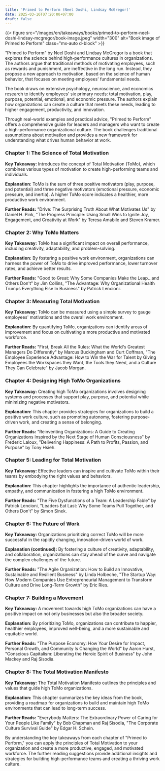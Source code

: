 ```yaml
---
title: 'Primed to Perform (Neel Doshi, Lindsay McGregor)'
date: 2025-03-16T07:20:00+07:00
draft: false
---
```


{{< figure src="/images/en/takeaways/books/primed-to-perform-neel-doshi-lindsay-mcgregor/book-image.jpeg" width="300" alt="Book image of Primed to Perform" class="mx-auto d-block" >}}

"Primed to Perform" by Neel Doshi and Lindsay McGregor is a book that explores the science behind high-performance cultures in organizations. The authors argue that traditional methods of motivating employees, such as rewards and punishment, are ineffective in the long run. Instead, they propose a new approach to motivation, based on the science of human behavior, that focuses on meeting employees' fundamental needs.

The book draws on extensive psychology, neuroscience, and economics research to identify employees' six primary needs: total motivation, play, purpose, potential, emotional, and economic pressure. The authors explain how organizations can create a culture that meets these needs, leading to higher engagement, productivity, and innovation.

Through real-world examples and practical advice, "Primed to Perform" offers a comprehensive guide for leaders and managers who want to create a high-performance organizational culture. The book challenges traditional assumptions about motivation and provides a new framework for understanding what drives human behavior at work.

### **Chapter 1: The Science of Total Motivation**

**Key Takeaway:** Introduces the concept of Total Motivation (ToMo), which combines various types of motivation to create high-performing teams and individuals.

**Explanation:** ToMo is the sum of three positive motivators (play, purpose, and potential) and three negative motivators (emotional pressure, economic pressure, and inertia). A higher ToMo score indicates a healthier, more productive work environment.

**Further Reads:** "Drive: The Surprising Truth About What Motivates Us" by Daniel H. Pink, "The Progress Principle: Using Small Wins to Ignite Joy, Engagement, and Creativity at Work" by Teresa Amabile and Steven Kramer.

### **Chapter 2: Why ToMo Matters**

**Key Takeaway:** ToMo has a significant impact on overall performance, including creativity, adaptability, and problem-solving.

**Explanation:** By fostering a positive work environment, organizations can harness the power of ToMo to drive improved performance, lower turnover rates, and achieve better results.

**Further Reads:** "Good to Great: Why Some Companies Make the Leap...and Others Don't" by Jim Collins, "The Advantage: Why Organizational Health Trumps Everything Else In Business" by Patrick Lencioni.

### **Chapter 3: Measuring Total Motivation**

**Key Takeaway:** ToMo can be measured using a simple survey to gauge employees' motivations and the overall work environment.

**Explanation:** By quantifying ToMo, organizations can identify areas of improvement and focus on cultivating a more productive and motivated workforce.

**Further Reads:** "First, Break All the Rules: What the World's Greatest Managers Do Differently" by Marcus Buckingham and Curt Coffman, "The Employee Experience Advantage: How to Win the War for Talent by Giving Employees the Workspaces they Want, the Tools they Need, and a Culture They Can Celebrate" by Jacob Morgan.

### **Chapter 4: Designing High ToMo Organizations**

**Key Takeaway:** Creating high ToMo organizations involves designing systems and processes that support play, purpose, and potential while minimizing negative motivators.

**Explanation:** This chapter provides strategies for organizations to build a positive work culture, such as promoting autonomy, fostering purpose-driven work, and creating a sense of belonging.

**Further Reads:** "Reinventing Organizations: A Guide to Creating Organizations Inspired by the Next Stage of Human Consciousness" by Frederic Laloux, "Delivering Happiness: A Path to Profits, Passion, and Purpose" by Tony Hsieh.

### **Chapter 5: Leading for Total Motivation**

**Key Takeaway:** Effective leaders can inspire and cultivate ToMo within their teams by embodying the right values and behaviors.

**Explanation:** This chapter highlights the importance of authentic leadership, empathy, and communication in fostering a high ToMo environment.

**Further Reads:** "The Five Dysfunctions of a Team: A Leadership Fable" by Patrick Lencioni, "Leaders Eat Last: Why Some Teams Pull Together, and Others Don't" by Simon Sinek.

### **Chapter 6: The Future of Work**

**Key Takeaway:** Organizations prioritizing correct ToMo will be more successful in the rapidly changing, innovation-driven world of work.

**Explanation (continued):** By fostering a culture of creativity, adaptability, and collaboration, organizations can stay ahead of the curve and navigate the complex challenges of the future.

**Further Reads:** "The Agile Organization: How to Build an Innovative, Sustainable and Resilient Business" by Linda Holbeche, "The Startup Way: How Modern Companies Use Entrepreneurial Management to Transform Culture and Drive Long-Term Growth" by Eric Ries.

### **Chapter 7: Building a Movement**

**Key Takeaway:** A movement towards high ToMo organizations can have a positive impact on not only businesses but also the broader society.

**Explanation:** By prioritizing ToMo, organizations can contribute to happier, healthier employees, improved well-being, and a more sustainable and equitable world.

**Further Reads:** "The Purpose Economy: How Your Desire for Impact, Personal Growth, and Community Is Changing the World" by Aaron Hurst, "Conscious Capitalism: Liberating the Heroic Spirit of Business" by John Mackey and Raj Sisodia.

### Chapter 8: The Total Motivation Manifesto

**Key Takeaway:** The Total Motivation Manifesto outlines the principles and values that guide high ToMo organizations.

**Explanation:** This chapter summarizes the key ideas from the book, providing a roadmap for organizations to build and maintain high ToMo environments that can lead to long-term success.

**Further Reads:** "Everybody Matters: The Extraordinary Power of Caring for Your People Like Family" by Bob Chapman and Raj Sisodia, "The Corporate Culture Survival Guide" by Edgar H. Schein.

By understanding the key takeaways from each chapter of "Primed to Perform," you can apply the principles of Total Motivation to your organization and create a more productive, engaged, and motivated workforce. The further reading suggestions provide additional insights and strategies for building high-performance teams and creating a thriving work culture.
